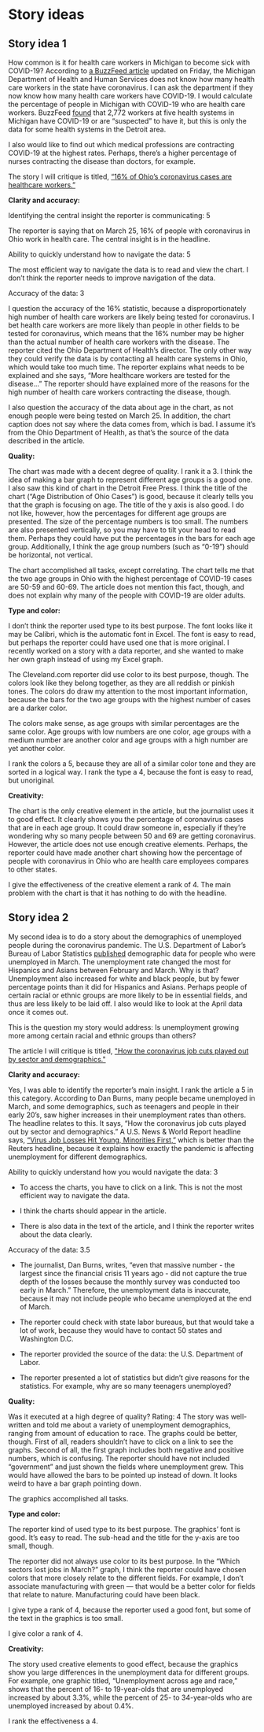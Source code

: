 # Story ideas

## Story idea 1

How common is it for health care workers in Michigan to become sick with COVID-19? According to [a BuzzFeed article](https://www.buzzfeednews.com/article/zahrahirji/us-health-care-workers-coronavirus) updated on Friday, the Michigan Department of Health and Human Services does not know how many health care workers in the state have coronavirus. I can ask the department if they now know how many health care workers have COVID-19. I would calculate the percentage of people in Michigan with COVID-19 who are health care workers. BuzzFeed [found](https://www.buzzfeednews.com/article/emmaloop/coronavirus-detroit-nurses-doctors-employees) that 2,772 workers at five health systems in Michigan have COVID-19 or are “suspected” to have it, but this is only the data for some health systems in the Detroit area. 

I also would like to find out which medical professions are contracting COVID-19 at the highest rates. Perhaps, there’s a higher percentage of nurses contracting the disease than doctors, for example. 

The story I will critique is titled, [“16% of Ohio’s coronavirus cases are healthcare workers.”](https://www.cleveland.com/news/2020/03/16-of-ohios-coronavirus-cases-are-healthcare-workers.html)


**Clarity and accuracy:**

Identifying the central insight the reporter is communicating: 5

The reporter is saying that on March 25, 16% of people with coronavirus in Ohio work in health care. The central insight is in the headline.

Ability to quickly understand how to navigate the data: 5

The most efficient way to navigate the data is to read and view the chart. I don’t think the reporter needs to improve navigation of the data. 

Accuracy of the data: 3

I question the accuracy of the 16% statistic, because a disproportionately high number of health care workers are likely being tested for coronavirus. I bet health care workers are more likely than people in other fields to be tested for coronavirus, which means that the 16% number may be higher than the actual number of health care workers with the disease. The reporter cited the Ohio Department of Health’s director. The only other way they could verify the data is by contacting all health care systems in Ohio, which would take too much time. The reporter explains what needs to be explained and she says, “More healthcare workers are tested for the disease…” The reporter should have explained more of the reasons for the high number of health care workers contracting the disease, though. 

I also question the accuracy of the data about age in the chart, as not enough people were being tested on March 25. In addition, the chart caption does not say where the data comes from, which is bad. I assume it’s from the Ohio Department of Health, as that’s the source of the data described in the article. 


**Quality:**

The chart was made with a decent degree of quality. I rank it a 3. I think the idea of making a bar graph to represent different age groups is a good one. I also saw this kind of chart in the Detroit Free Press. I think the title of the chart (“Age Distribution of Ohio Cases”) is good, because it clearly tells you that the graph is focusing on age. The title of the y axis is also good. I do not like, however, how the percentages for different age groups are presented. The size of the percentage numbers is too small. The numbers are also presented vertically, so you may have to tilt your head to read them. Perhaps they could have put the percentages in the bars for each age group. Additionally, I think the age group numbers (such as “0-19”) should be horizontal, not vertical.  

The chart accomplished all tasks, except correlating. The chart tells me that the two age groups in Ohio with the highest percentage of COVID-19 cases are 50-59 and 60-69. The article does not mention this fact, though, and does not explain why many of the people with COVID-19 are older adults. 


**Type and color:**

I don’t think the reporter used type to its best purpose. The font looks like it may be Calibri, which is the automatic font in Excel. The font is easy to read, but perhaps the reporter could have used one that is more original. I recently worked on a story with a data reporter, and she wanted to make her own graph instead of using my Excel graph.

The Cleveland.com reporter did use color to its best purpose, though. The colors look like they belong together, as they are all reddish or pinkish tones. The colors do draw my attention to the most important information, because the bars for the two age groups with the highest number of cases are a darker color. 

The colors make sense, as age groups with similar percentages are the same color. Age groups with low numbers are one color, age groups with a medium number are another color and age groups with a high number are yet another color.

I rank the colors a 5, because they are all of a similar color tone and they are sorted in a logical way. I rank the type a 4, because the font is easy to read, but unoriginal.


**Creativity:**

The chart is the only creative element in the article, but the journalist uses it to good effect. It clearly shows you the percentage of coronavirus cases that are in each age group. It could draw someone in, especially if they’re wondering why so many people between 50 and 69 are getting coronavirus. However, the article does not use enough creative elements. Perhaps, the reporter could have made another chart showing how the percentage of people with coronavirus in Ohio who are health care employees compares to other states.

I give the effectiveness of the creative element a rank of 4. The main problem with the chart is that it has nothing to do with the headline. 


## Story idea 2
My second idea is to do a story about the demographics of unemployed people during the coronavirus pandemic. The U.S. Department of Labor’s Bureau of Labor Statistics [published](https://www.bls.gov/news.release/pdf/empsit.pdf) demographic data for people who were unemployed in March. The unemployment rate changed the most for Hispanics and Asians between February and March. Why is that? Unemployment also increased for white and black people, but by fewer percentage points than it did for Hispanics and Asians. Perhaps people of certain racial or ethnic groups are more likely to be in essential fields, and thus are less likely to be laid off. I also would like to look at the April data once it comes out. 

This is the question my story would address: Is unemployment growing more among certain racial and ethnic groups than others?

The article I will critique is titled, ["How the coronavirus job cuts played out by sector and demographics."](https://www.reuters.com/article/us-health-coronavirus-usa-jobs/how-the-coronavirus-job-cuts-played-out-by-sector-and-demographics-idUSKBN21M0EL)


**Clarity and accuracy:**

Yes, I was able to identify the reporter’s main insight. I rank the article a 5 in this category.
According to Dan Burns, many people became unemployed in March, and some demographics, such as teenagers and people in their early 20’s, saw higher increases in their unemployment rates than others. The headline relates to this. It says, “How the coronavirus job cuts played out by sector and demographics.” A U.S. News & World Report headline says, [“Virus Job Losses Hit Young, Minorities First,”](https://www.usnews.com/news/economy/articles/2020-04-03/young-and-minority-workers-feeling-first-effects-of-coronavirus-unemployment) which is better than the Reuters headline, because it explains how exactly the pandemic is affecting unemployment for different demographics. 

Ability to quickly understand how you would navigate the data: 3

* To access the charts, you have to click on a link. This is not the most efficient way to navigate the data.

* I think the charts should appear in the article.

* There is also data in the text of the article, and I think the reporter writes about the data clearly.

Accuracy of the data: 3.5

* The journalist, Dan Burns, writes, “even that massive number - the largest since the financial crisis 11 years ago - did not capture the true depth of the losses because the monthly survey was conducted too early in March.” Therefore, the unemployment data is inaccurate, because it may not include people who became unemployed at the end of March. 

* The reporter could check with state labor bureaus, but that would take a lot of work, because they would have to contact 50 states and Washington D.C.

* The reporter provided the source of the data: the U.S. Department of Labor.

* The reporter presented a lot of statistics but didn’t give reasons for the statistics. For example, why are so many teenagers unemployed?


**Quality:**

Was it executed at a high degree of quality? Rating: 4
The story was well-written and told me about a variety of unemployment demographics, ranging from amount of education to race. The graphs could be better, though. First of all, readers shouldn’t have to click on a link to see the graphs. Second of all, the first graph includes both negative and positive numbers, which is confusing. The reporter should have not included “government” and just shown the fields where unemployment grew. This would have allowed the bars to be pointed up instead of down. It looks weird to have a bar graph pointing down.  

The graphics accomplished all tasks.


**Type and color:**

The reporter kind of used type to its best purpose. The graphics’ font is good. It’s easy to read. The sub-head and the title for the y-axis are too small, though. 

The reporter did not always use color to its best purpose. In the “Which sectors lost jobs in March?” graph, I think the reporter could have chosen colors that more closely relate to the different fields. For example, I don’t associate manufacturing with green — that would be a better color for fields that relate to nature. Manufacturing could have been black. 

I give type a rank of 4, because the reporter used a good font, but some of the text in the graphics is too small.

I give color a rank of 4.


**Creativity:**

The story used creative elements to good effect, because the graphics show you large differences in the unemployment data for different groups. For example, one graphic titled, “Unemployment across age and race,” shows that the percent of 16- to 19-year-olds that are unemployed increased by about 3.3%, while the percent of 25- to 34-year-olds who are unemployed increased by about 0.4%. 

I rank the effectiveness a 4.
